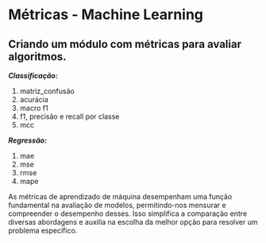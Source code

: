 # Métricas - Machine Learning

## Criando um módulo com métricas para avaliar algoritmos.


***Classificação:***

1. matriz_confusão
2. acurácia
3. macro f1
4. f1, precisão e recall por classe
5. mcc

***Regressão:***

1. mae
2. mse
3. rmse
4. mape

As métricas de aprendizado de máquina desempenham uma função fundamental na avaliação de modelos, permitindo-nos mensurar e compreender o desempenho desses. Isso simplifica a comparação entre diversas abordagens e auxilia na escolha da melhor opção para resolver um problema específico.

